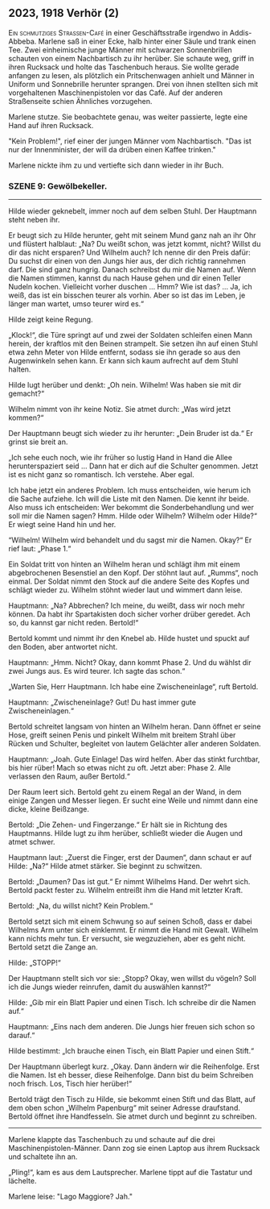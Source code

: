 ## **2023, 1918** Verhör (2)

<span style="font-variant:small-caps;">Ein schmutziges Straßen-Café</span> in einer Geschäftsstraße irgendwo in Addis-Abbeba. Marlene saß in einer Ecke, halb hinter einer Säule und trank einen Tee.
Zwei einheimische junge Männer mit schwarzen Sonnenbrillen schauten von einem Nachbartisch zu ihr herüber. Sie schaute weg, griff in ihren Rucksack und holte das Taschenbuch heraus. Sie wollte gerade anfangen zu lesen, als plötzlich ein Pritschenwagen anhielt und Männer in Uniform und Sonnebrille herunter sprangen. Drei von ihnen stellten sich mit vorgehaltenen Maschinenpistolen vor das Café. Auf der anderen Straßenseite schien Ähnliches vorzugehen.

Marlene stutze. Sie beobachtete genau, was weiter passierte, legte eine Hand auf ihren Rucksack.

"Kein Problem!", rief einer der jungen Männer vom Nachbartisch. "Das ist nur der Innenminister, der will da drüben einen Kaffee trinken."

Marlene nickte ihm zu und vertiefte sich dann wieder in ihr Buch.


### SZENE 9: Gewölbekeller.

____
Hilde wieder geknebelt, immer noch auf dem selben Stuhl.
Der Hauptmann steht neben ihr.

Er beugt sich zu Hilde herunter, geht mit seinem Mund ganz nah an ihr Ohr und flüstert halblaut:
„Na?
Du weißt schon, was jetzt kommt, nicht?
Willst du dir das nicht ersparen?
Und Wilhelm auch?
Ich nenne dir den Preis dafür: Du suchst dir einen von den Jungs hier aus, der dich richtig rannehmen darf.
Die sind ganz hungrig.
Danach schreibst du mir die Namen auf.
Wenn die Namen stimmen, kannst du nach Hause gehen und dir einen Teller Nudeln kochen.
Vielleicht vorher duschen … Hmm?
Wie ist das?
...
Ja, ich weiß, das ist ein bisschen teurer als vorhin.
Aber so ist das im Leben, je länger man wartet, umso teurer wird es.“

Hilde zeigt keine Regung.

„Klock!“, die Türe springt auf und zwei der Soldaten schleifen einen Mann herein, der kraftlos mit den Beinen strampelt.
Sie setzen ihn auf einen Stuhl etwa zehn Meter von Hilde entfernt, sodass sie ihn gerade so aus den Augenwinkeln sehen kann.
Er kann sich kaum aufrecht auf dem Stuhl halten.

Hilde lugt herüber und denkt: „Oh nein.
Wilhelm!
Was haben sie mit dir gemacht?“

Wilhelm nimmt von ihr keine Notiz.
Sie atmet durch: „Was wird jetzt kommen?“

Der Hauptmann beugt sich wieder zu ihr herunter: „Dein Bruder ist da.“
Er grinst sie breit an.

„Ich sehe euch noch, wie ihr früher so lustig Hand in Hand die Allee herunterspaziert seid …
Dann hat er dich auf die Schulter genommen.
Jetzt ist es nicht ganz so romantisch.
Ich verstehe.
Aber egal.

Ich habe jetzt ein anderes Problem.
Ich muss entscheiden, wie herum ich die Sache aufziehe.
Ich will die Liste mit den Namen.
Die kennt ihr beide.
Also muss ich entscheiden: Wer bekommt die Sonderbehandlung und wer soll mir die Namen sagen?
Hmm.
Hilde oder Wilhelm?
Wilhelm oder Hilde?“
Er wiegt seine Hand hin und her.

“Wilhelm!
Wilhelm wird behandelt und du sagst mir die Namen.
Okay?“
Er rief laut: „Phase 1.“

Ein Soldat tritt von hinten an Wilhelm heran und schlägt ihm mit einem abgebrochenen Besenstiel an den Kopf.
Der stöhnt laut auf.
„Rumms“, noch einmal.
Der Soldat nimmt den Stock auf die andere Seite des Kopfes und schlägt wieder zu.
Wilhelm stöhnt wieder laut und wimmert dann leise.

Hauptmann: „Na?
Abbrechen?
Ich meine, du weißt, dass wir noch mehr können.
Da habt ihr Spartakisten doch sicher vorher drüber geredet.
Ach so, du kannst gar nicht reden.
Bertold!“

Bertold kommt und nimmt ihr den Knebel ab. Hilde hustet und spuckt auf den Boden, aber antwortet nicht.

Hauptmann: „Hmm.
Nicht?
Okay, dann kommt Phase 2.
Und du wählst dir zwei Jungs aus.
Es wird teurer.
Ich sagte das schon.“

„Warten Sie, Herr Hauptmann.
Ich habe eine Zwischeneinlage“, ruft Bertold.

Hauptmann: „Zwischeneinlage?
Gut!
Du hast immer gute Zwischeneinlagen.“

Bertold schreitet langsam von hinten an Wilhelm heran.
Dann öffnet er seine Hose, greift seinen Penis und pinkelt Wilhelm mit breitem Strahl über Rücken und Schulter, begleitet von lautem Gelächter aller anderen Soldaten.

Hauptmann: „Joah.
Gute Einlage!
Das wird helfen.
Aber das stinkt furchtbar, bis hier rüber!
Mach so etwas nicht zu oft.
Jetzt aber: Phase 2.
Alle verlassen den Raum, außer Bertold.“

Der Raum leert sich.
Bertold geht zu einem Regal an der Wand, in dem einige Zangen und Messer liegen.
Er sucht eine Weile und nimmt dann eine dicke, kleine Beißzange.

Bertold: „Die Zehen- und Fingerzange.“ Er hält sie in Richtung des Hauptmanns.
Hilde lugt zu ihm herüber, schließt wieder die Augen und atmet schwer.

Hauptmann laut: „Zuerst die Finger, erst der Daumen“, dann schaut er auf Hilde: „Na?“ Hilde atmet stärker.
Sie beginnt zu schwitzen.

Bertold: „Daumen?
Das ist gut.“
Er nimmt Wilhelms Hand.
Der wehrt sich.
Bertold packt fester zu.
Wilhelm entreißt ihm die Hand mit letzter Kraft.

Bertold: „Na, du willst nicht?
Kein Problem.“

Bertold setzt sich mit einem Schwung so auf seinen Schoß, dass er dabei Wilhelms Arm unter sich einklemmt.
Er nimmt die Hand mit Gewalt.
Wilhelm kann nichts mehr tun.
Er versucht, sie wegzuziehen, aber es geht nicht.
Bertold setzt die Zange an.

Hilde: „STOPP!“

Der Hauptmann stellt sich vor sie: „Stopp?
Okay, wen willst du vögeln?
Soll ich die Jungs wieder reinrufen, damit du auswählen kannst?“

Hilde: „Gib mir ein Blatt Papier und einen Tisch.
Ich schreibe dir die Namen auf.“

Hauptmann: „Eins nach dem anderen.
Die Jungs hier freuen sich schon so darauf.“

Hilde bestimmt: „Ich brauche einen Tisch, ein Blatt Papier und einen Stift.“

Der Hauptmann überlegt kurz.
„Okay.
Dann ändern wir die Reihenfolge.
Erst die Namen.
Ist eh besser, diese Reihenfolge.
Dann bist du beim Schreiben noch frisch.
Los, Tisch hier herüber!“

Bertold trägt den Tisch zu Hilde, sie bekommt einen Stift und das Blatt, auf dem oben schon „Wilhelm Papenburg“ mit seiner Adresse draufstand.
Bertold öffnet ihre Handfesseln.
Sie atmet durch und beginnt zu schreiben.
____

Marlene klappte das Taschenbuch zu und schaute auf die drei Maschinenpistolen-Männer.
Dann zog sie einen Laptop aus ihrem Rucksack und schaltete ihn an.

„Pling!“, kam es aus dem Lautsprecher. Marlene tippt auf die Tastatur und lächelte.

Marlene leise: "Lago Maggiore? Jah."
